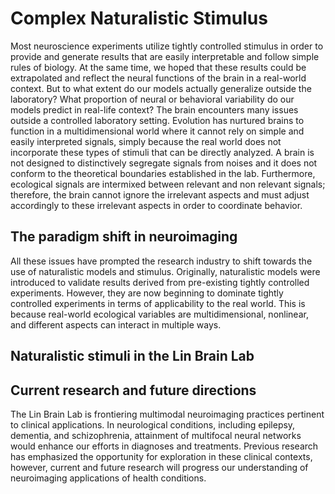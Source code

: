 # Complex Naturalistic Stimulus

Most neuroscience experiments utilize tightly controlled stimulus in order to provide and generate results that are easily interpretable and follow simple rules of biology. At the same time, we hoped that these results could be extrapolated and reflect the neural functions of the brain in a real-world context. But to what extent do our models actually generalize outside the laboratory? What proportion of neural or behavioral variability do our models predict in real-life context? The brain encounters many issues outside a controlled laboratory setting. Evolution has nurtured brains to function in a multidimensional world where it cannot rely on simple and easily interpreted signals, simply because the real world does not incorporate these types of stimuli that can be directly analyzed. A brain is not designed to distinctively segregate signals from noises and it does not conform to the theoretical boundaries established in the lab. Furthermore, ecological signals are intermixed between relevant and non relevant signals; therefore, the brain cannot ignore the irrelevant aspects and must adjust accordingly to these irrelevant aspects in order to coordinate behavior.  

## The paradigm shift in neuroimaging

All these issues have prompted the research industry to shift towards the use of naturalistic models and stimulus. Originally, naturalistic models were introduced to validate results derived from pre-existing tightly controlled experiments. However, they are now beginning to dominate tightly controlled experiments in terms of applicability to the real world. This is because real-world ecological variables are multidimensional, nonlinear, and different aspects can interact in multiple ways. 




## Naturalistic stimuli in the Lin Brain Lab


## Current research and future directions

The Lin Brain Lab is frontiering multimodal neuroimaging practices pertinent to clinical applications. In neurological conditions, including epilepsy, dementia, and schizophrenia, attainment of multifocal neural networks would enhance our efforts in diagnoses and treatments. Previous research has emphasized the opportunity for exploration in these clinical contexts, however, current and future research will progress our understanding of neuroimaging applications of health conditions.


